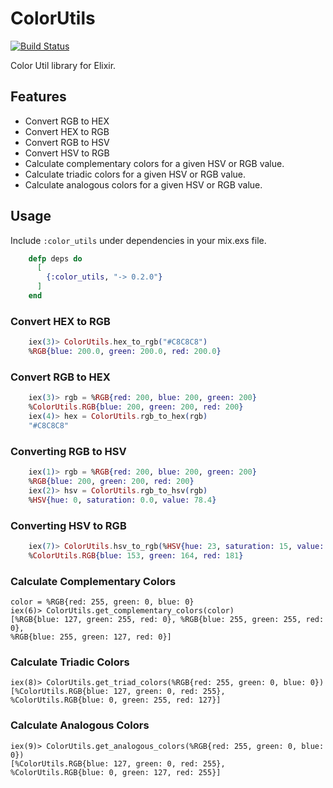 ColorUtils
==========

[![Build Status](https://travis-ci.org/barakyo/color_utils.svg?branch=master)](https://travis-ci.org/barakyo/color_utils)

Color Util library for Elixir.

## Features ##
* Convert RGB to HEX
* Convert HEX to RGB
* Convert RGB to HSV
* Convert HSV to RGB
* Calculate complementary colors for a given HSV or RGB value.
* Calculate triadic colors for a given HSV or RGB value.
* Calculate analogous colors for a given HSV or RGB value.


## Usage ##

Include `:color_utils` under dependencies in your mix.exs file.
```elixir
    defp deps do
      [
        {:color_utils, "-> 0.2.0"}
      ]
    end
```

### Convert HEX to RGB ###

```elixir
    iex(3)> ColorUtils.hex_to_rgb("#C8C8C8")
    %RGB{blue: 200.0, green: 200.0, red: 200.0}
```

### Convert RGB to HEX ###

```elixir
    iex(3)> rgb = %RGB{red: 200, blue: 200, green: 200}
    %ColorUtils.RGB{blue: 200, green: 200, red: 200}
    iex(4)> hex = ColorUtils.rgb_to_hex(rgb)
    "#C8C8C8"
```

### Converting RGB to HSV ###

```elixir
    iex(1)> rgb = %RGB{red: 200, blue: 200, green: 200}
    %RGB{blue: 200, green: 200, red: 200}
    iex(2)> hsv = ColorUtils.rgb_to_hsv(rgb)
    %HSV{hue: 0, saturation: 0.0, value: 78.4}
```

### Converting HSV to RGB ###

```elixir
    iex(7)> ColorUtils.hsv_to_rgb(%HSV{hue: 23, saturation: 15, value: 71.0})
    %ColorUtils.RGB{blue: 153, green: 164, red: 181}
```

### Calculate Complementary Colors ###

    color = %RGB{red: 255, green: 0, blue: 0}
    iex(6)> ColorUtils.get_complementary_colors(color)
    [%RGB{blue: 127, green: 255, red: 0}, %RGB{blue: 255, green: 255, red: 0},
    %RGB{blue: 255, green: 127, red: 0}]

### Calculate Triadic Colors ###

    iex(8)> ColorUtils.get_triad_colors(%RGB{red: 255, green: 0, blue: 0})
    [%ColorUtils.RGB{blue: 127, green: 0, red: 255},
    %ColorUtils.RGB{blue: 0, green: 255, red: 127}]

### Calculate Analogous Colors ###

    iex(9)> ColorUtils.get_analogous_colors(%RGB{red: 255, green: 0, blue: 0})
    [%ColorUtils.RGB{blue: 127, green: 0, red: 255},
    %ColorUtils.RGB{blue: 0, green: 127, red: 255}]
